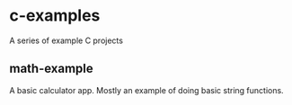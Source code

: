 # c-examples
A series of example C projects

## math-example
A basic calculator app. Mostly an example of doing basic string functions.
